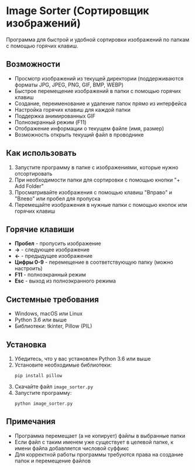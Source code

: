 # Image Sorter (Сортировщик изображений)

Программа для быстрой и удобной сортировки изображений по папкам с помощью горячих клавиш.

## Возможности

- Просмотр изображений из текущей директории (поддерживаются форматы JPG, JPEG, PNG, GIF, BMP, WEBP)
- Быстрое перемещение изображений в папки с помощью горячих клавиш
- Создание, переименование и удаление папок прямо из интерфейса
- Настройка горячих клавиш для каждой папки
- Поддержка анимированных GIF
- Полноэкранный режим (F11)
- Отображение информации о текущем файле (имя, размер)
- Возможность открыть текущий файл в проводнике

## Как использовать

1. Запустите программу в папке с изображениями, которые нужно отсортировать
2. При необходимости папки для сортировки с помощью кнопки "+ Add Folder"
3. Просматривайте изображения с помощью клавиш "Вправо" и "Влево" или пробел для пропуска
4. Перемещайте изображения в нужные папки с помощью кнопок или горячих клавиш

## Горячие клавиши

- **Пробел** - пропусить изображение
- **→** - следующее изображение
- **←** - предыдущее изображение
- **Цифры 0-9** - перемещение в соответствующую папку (можно настроить)
- **F11** - полноэкранный режим
- **Esc** - выход из полноэкранного режима

## Системные требования

- Windows, macOS или Linux
- Python 3.6 или выше
- Библиотеки: tkinter, Pillow (PIL)

## Установка

1. Убедитесь, что у вас установлен Python 3.6 или выше
2. Установите необходимые библиотеки:
   ```
   pip install pillow
   ```
3. Скачайте файл `image_sorter.py`
4. Запустите программу:
   ```
   python image_sorter.py
   ```

## Примечания

- Программа перемещает (а не копирует) файлы в выбранные папки
- Если файл с таким именем уже существует в целевой папке, к имени файла добавляется числовой суффикс
- Для корректной работы программы требуются права на создание папок и перемещение файлов 
